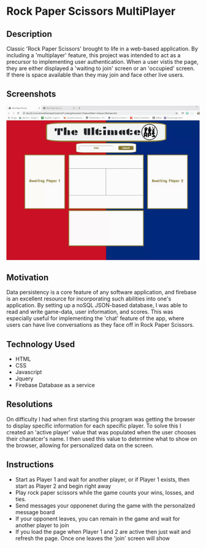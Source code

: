 # Rock Paper Scissors MultiPlayer

## Description
Classic 'Rock Paper Scissors' brought to life in a web-based application. By including a 'multiplayer' feature, this project was intended to act as a precursor to implementing user authentication. When a user vistis the page, they are either displayed a 'waiting to join' screen or an 'occupied' screen. If there is space available than they may join and face other live users. 

## Screenshots

![](./assets/images/RPS.gif)

## Motivation
Data persistency is a core feature of any software application, and firebase is an excellent resource for incorporating such abilities into one's application. By setting up a noSQL JSON-based database, I was able to read and write game-data, user information, and scores. This was especially useful for implementing the 'chat' feature of the app, where users can have live conversations as they face off in Rock Paper Scissors.

## Technology Used
* HTML
* CSS
* Javascript
* Jquery
* Firebase Database as a service

## Resolutions
On difficulty I had when first starting this program was getting the browser to display specific information for each specific player. To solve this I created an 'active player' value that was populated when the user chooses their charatcer's name. I then used this value to determine what to show on the browser, allowing for personalized data on the screen. 
 
## Instructions
* Start as Player 1 and wait for another player, or if Player 1 exists, then start as Player 2 and begin right away 
* Play rock paper scissors while the game counts your wins, losses, and ties. 
* Send messages your opponenet during the game with the personalzed message board
* If your opponent leaves, you can remain in the game and wait for another player to join 
* If you load the page when Player 1 and 2 are active then just wait and refresh the page. Once one leaves the 'join' screen will show

